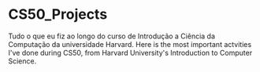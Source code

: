 # CS50_Projects
Tudo o que eu fiz ao longo do curso de Introdução a Ciência da Computação da universidade Harvard. Here is the most important actvities I've done during CS50, from Harvard University's Introduction to Computer Science.

